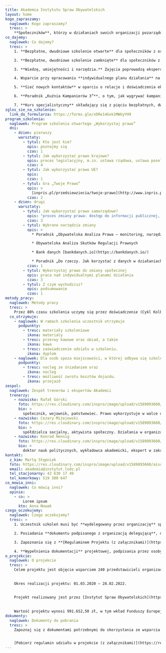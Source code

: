 ```yaml
---
title: Akademia Instytutu Spraw Obywatelskich
layout: home
kogo_zapraszamy:
  naglowek: Kogo zapraszamy?
  tresc: >
    **Społeczników**, którzy w działaniach swoich organizacji pozarządowych wykorzystują lub chcą wykorzystywać prawo jako „narzędzie” do zmiany społecznej. Mile widziana pasja społecznikowska, odwaga i poczucie humoru. Nie wymagamy studiów prawniczych :-)
co_dajemy:
  naglowek: Co dajemy?
  tresc: >
    1. **Bezpłatne, dwudniowe szkolenie otwarte** dla społeczników z organizacji zajmujących się różnymi tematami, np.: prawa pieszych, rolnictwo ekologiczne, 5G, spalarnie śmieci, kolej, ekonomia społeczna, smog, prawo pracy, dzika przyroda, ochrona drzew itp.

    2. **Bezpłatne, dwudniowe szkolenie zamknięte** dla społeczników z koalicji organizacji, która zajmuje się jednym tematem, np. Federacja Piesza Polska, Kongres Ruchów Miejskich. Program szkolenia będzie dostosowany do potrzeb koalicji.

    3. **Wiedzę, umiejętności i narzędzia.** Zajęcia poprowadzą eksperci, społecznicy i decydenci z wieloletnim doświadczeniem praktycznym.

    4. Wsparcie przy opracowaniu **indywidualnego planu działania** na rzecz zmiany społecznej, o którą walczy Twoja organizacja.

    5. **Sieć nowych kontaktów** w oparciu o relacje i doświadczenia ekspertów i uczestników szkoleń.

    6. **Poradnik „Kuźnia Kampanierów 3”**, o tym, jak wygrywać kampanie obywatelskie.

    7. **Kurs specjalistyczny** składający się z pięciu bezpłatnych, dwudniowych szkoleń. To propozycja dla najmocniej zaangażowanych uczestników szkoleń otwartych/zamkniętych. Wybrane tematy kursu: Jak wygrywać kampanie obywatelskie?, Jak wykorzystać storytelling?, Jak wykorzystać media społecznościowe?, Jak prowadzić rzecznictwo?, oraz wizyta studyjna w instytucji publicznej (ministerstwo/parlament).
zglos_sie_na_szkolenie:
  link_do_formularza: https://forms.gle/xDRe14Gok1MWUyYH9
program_szkolenia:
  naglowek: Program szkolenia otwartego „Wykorzystaj prawo”
  dni:
    - dzien: pierwszy
      warsztaty:
        - tytul: Kto jest kim?
          opis: poznajmy się
          czas: 1
        - tytul: Jak wykorzystać prawo krajowe?
          opis: proces legislacyjny, m.in. ustawa rządowa, ustawa poselska, obywatelska inicjatywa ustawodawcza, prawo do petycji
          czas: 4
        - tytul: Jak wykorzystać prawo UE?
          opis: 
          czas: 1
        - tytul: Gra „Twoje Prawo”
          opis: >
            [inpris.pl/przedsiewziecia/twoje-prawo](http://www.inpris.pl/przedsiewziecia/twoje-prawo/)
          czas: 2
    - dzien: drugi
      warsztaty:
        - tytul: Jak wykorzystać prawo samorządowe?
          opis: "proces zmiany prawa: dostęp do informacji publicznej, konsultacje społeczne, obywatelska inicjatywa uchwałodawcza, panel obywatelski, referendum lokalne"
          czas: 3
        - tytul: Wybrane narzędzia zmiany
          opis: >
            * Poradnik „Obywatelska Analiza Prawa – monitoring, narzędzia, model obywatelskiej oceny skutków regulacji”

            * Obywatelska Analiza Skutków Regulacji Prawnych

            * Bank danych [bankdanych.io](https://bankdanych.io/)

            * Poradnik „Do rzeczy. Jak korzystać z danych w działaniach rzeczniczych?”
          czas: 1
        - tytul: Wykorzystaj prawo do zmiany społecznej
          opis: praca nad indywidualnymi planami działania
          czas: 3
        - tytul: Z czym wychodzisz?
          opis: podsumowanie
          czas: 1
metody_pracy:
  naglowek: Metody pracy
  tresc: >
    Przez 80% czasu szkolenia uczymy się przez doświadczenie (Cykl Kolba). Wykorzystujemy metody warsztatowe, dyskusyjne, coachingowe i gry.
  co_otrzymuje:
    - naglowek: W ramach szkolenia uczestnik otrzymuje
      podpunkty:
        - tresc: materiały szkoleniowe
          ikona: materialy
        - tresc: przerwy kawowe oraz obiad, a także
          ikona: kawa
        - tresc: zaświadczenie udziału w szkoleniu.
          ikona: dyplom
    - naglowek: Dla osób spoza miejscowości, w której odbywa się szkolenie, zapewniamy
      podpunkty:
        - tresc: nocleg ze śniadaniem oraz
          ikona: nocleg
        - tresc: możliwość zwrotu kosztów dojazdu.
          ikona: przejazd
zespol:
  naglowek: Zespół trenerów i ekspertów Akademii
  trenerzy:
    - nazwisko: Rafał Górski
      foto: https://res.cloudinary.com/inspro/image/upload/v1589893660/aiso/gorski.jpg
      bio: >
        społecznik, wojownik, państwowiec. Prawo wykorzystuje w walce o dobro wspólne od 1995 roku. Prezes Instytutu Spraw Obywatelskich. Zaangażowany w kampanie obywatelskie, m.in.: „Tiry na tory”, „Obywatele decydują” i „Wolne od GMO? Chcę wiedzieć!”. Ekspert Centrum Wspierania Rad Pracowników i Centrum KLUCZ (Ośrodek Wsparcia Ekonomii Społecznej). Pomysłodawca „Kuźni Kampanierów”. Publikował felietony na łamach Wprost, Tygodnika Solidarność, Super Expressu, Wszystko Co Najważniejsze. W czasie wolnym kształtuje ciało, umysł i ducha, przygotowując się do „Selekcji” – gry opartej na rekrutacji do jednostek specjalnych typu GROM i SAS.
    - nazwisko: Cezary Miżejewski
      foto: https://res.cloudinary.com/inspro/image/upload/v1589893660/aiso/mizejewski.jpg
      bio: >
        spółdzielca socjalny, aktywista społeczny. Działania w organizacjach obywatelskich zaczął w 1981 roku.  Potem kontynuował je w nielegalnych wówczas strukturach związkowych. Od 1990 organizował wsparcie dla bezrobotnych i zajmował się polityka społeczną. Od 1993 do 1997 był posłem na Sejm RP. Od 1997 do 2001 ponownie działał związkowo zakładając organizacje dla pracowników supermarketów, pracowników ochrony, bankowców w OZZZ „Konfederacja Pracy”. Dwukrotnie okupował Ministerstwo Pracy, oraz raz z pielęgniarkami Ministerstwo Zdrowia. Jednocześnie był stałym doradcą sejmowej Komisji Polityki Społecznej. Od 2005 do 2009 urzędnik państwowy w Ministerstwie Pracy i Polityki Społecznej, a następnie Ministerstwie Rozwoju Regionalnego jako doradca, dyrektor, wiceminister i radca ministra. Kieruje Ogólnopolskim Związkiem Rewizyjnym Spółdzielni Socjalnych oraz Wspólnotą Roboczą Związków Organizacji Socjalnych. Współtworzył kilkanaście ustaw, (m.in. o zatrudnieniu socjalnym, spółdzielniach socjalnych, o promocji zatrudnienia) oraz programów i strategii na poziomie krajowym i regionalnym. 
    - nazwisko: Konrad Hennig
      foto: https://res.cloudinary.com/inspro/image/upload/v1589893660/aiso/hennig.jpg
      bio: >
        doktor nauk politycznych, wykładowca akademicki, ekspert w zakresie analizy polityk publicznych. Dyrektor programowy w Forum Prawo dla Rozwoju #Law4Growth, wcześniej m.in. pracownik Centrum Analiz Strategicznych Kancelarii Prezesa Rady Ministrów, ekspert Narodowego Instytutu Samorządu Terytorialnego, naczelnik wydziału w Kancelarii Prezesa Rady Ministrów oraz Kanclerz Wyższej Szkoły Humanistyczno-Ekonomicznej w Sieradzu. Prowadził zajęcia z zakresu nauk politycznych, teorii organizacji oraz bezpieczeństwa wewnętrznego.
kontakt:
  z_kim: Martą Stępniak
  foto: https://res.cloudinary.com/inspro/image/upload/v1589893660/aiso/marta-stepniak.jpg
  email: akademia@instytut.lodz.pl
  tel_stacjonarny: 42 630 17 49
  tel_komorkowy: 519 300 647
co_mowia_inni:
  naglowek: Co mówią inni?
  opinie:
    - co: >
        Lorem ipsum
      kto: Anna Nowak
czego_oczekujemy:
  naglowek: Czego oczekujemy?
  tresc: >
    1. Uczestnik szkoleń musi być **wydelegowany przez organizację** społeczną (m.in. stowarzyszenie, fundacja), która posiada NIP. Jedna organizacja może wydelegować tylko jednego uczestnika. Jest to wymóg sponsora projektu, dzięki któremu udział w szkoleniach, materiały i wyżywienie są bezpłatne. Bezpłatne są również nocleg ze śniadaniem i dojazd dla osób spoza miejscowości, w której szkolenie się odbywa.

    2. Posiadania **dokumentu podpisanego z organizacją delegującą**, np. porozumienia wolontariackiego, umowy cywilno-prawnej, umowy o pracę lub potwierdzenia członkostwa.

    3. Zapoznania się z **[Regulaminem Projektu (z załącznikami)](https://res.cloudinary.com/inspro/raw/upload/v1589893932/aiso/regulamin.zip)** „Akademia Instytutu Spraw Obywatelskich” i respektowania postanowień tego Dokumentu.

    4. **Wypełnienia dokumentacji** projektowej, podpisania przez osoby uprawnione do reprezentacji i dostarczenia do nas.
o_projekcie:
  naglowek: O projekcie
  tresc: >
    Celem projektu jest objęcie wsparciem 240 przedstawicieli organizacji pozarządowych z Polski oraz podniesienie kompetencji eksperckich u co najmniej 220 z nich w zakresie niezbędnym do prawidłowego udziału w procesie stanowienia prawa, w szczególności z zakresu prawa gospodarczego, ekonomii, prawa pracy, ekonomii przedsiębiorstwa, analizy finansowej.
    
    
    Okres realizacji projektu: 01.03.2020 – 28.02.2022.
    
    
    Projekt realizowany jest przez [Instytut Spraw Obywatelskich](https://instytutsprawobywatelskich.pl/) w partnerstwie z [Wspólnotą Roboczą Związków Organizacji Socjalnych WRZOS](http://www.wrzos.org.pl/).
    
    
    Wartość projektu wynosi 991.652,50 zł, w tym wkład Funduszy Europejskich wynosi 835.764,23 zł.
dokumenty:
  naglowek: Dokumenty do pobrania
  tresc: >
    Zapoznaj się z dokumentami potrzebnymi do skorzystania ze wsparcia w projekcie Akademia Instytutu Spraw Obywatelskich:


    [Pobierz regulamin udziału w projekcie (z załącznikami)](https://res.cloudinary.com/inspro/raw/upload/v1589893932/aiso/regulamin.zip)
---
```

